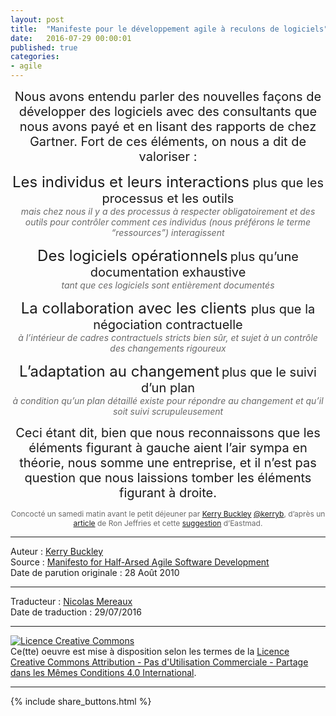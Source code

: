 ```yaml
---
layout: post
title:  "Manifeste pour le développement agile à reculons de logiciels"
date:   2016-07-29 00:00:01
published: true
categories: 
- agile
---
```


<div align="center" style="background: url(/assets/agile_a_reculons/drones.png) no-repeat scroll center top">

<p><span style="font-size:20px"> Nous avons entendu parler des nouvelles façons de développer des logiciels avec des consultants que nous avons payé et en lisant des rapports de chez Gartner. Fort de ces éléments, on nous a dit de valoriser :</span></p> 

<p><span style="font-size:24px">Les individus et leurs interactions</span><span style="font-size:20px"> plus que les processus et les outils</span><br><em style="color:dimgray"> mais chez nous il y a des processus à respecter obligatoirement et des outils pour contrôler comment ces individus (nous préférons le terme “ressources”) interagissent</em></p>

<p><span style="font-size:24px">Des logiciels opérationnels</span> <span style="font-size:20px"> plus qu’une documentation exhaustive</span><br><em style="color:dimgray">tant que ces logiciels sont entièrement documentés</em></p>

<p><span style="font-size:24px">La collaboration avec les clients </span> <span style="font-size:20px">plus que la négociation contractuelle</span> <br><em style="color:dimgray"> à l’intérieur de cadres contractuels stricts bien sûr, et sujet à un contrôle des changements rigoureux</em></p>

<p><span style="font-size:24px">L’adaptation au changement</span> <span style="font-size:20px"> plus que le suivi d’un plan</span> <br><em style="color:dimgray"> à condition qu’un plan détaillé existe pour répondre au changement et qu’il soit suivi scrupuleusement</em></p>

<p><span style="font-size:20px"> Ceci étant dit, bien que nous reconnaissons que les éléments figurant à gauche aient l’air sympa en théorie, nous somme une entreprise, et il n’est pas question que nous laissions tomber les éléments figurant à droite.</span></p>

<p style="font-size:12px;color:dimgray">Concocté un samedi matin avant le petit déjeuner par <a href="http://kerrybuckley.org/">Kerry Buckley</a> <a href="http://twitter.com/kerryb">@kerryb</a>, d’après un <a href="http://xprogramming.com/articles/beyond-agile-new-principles/">article</a> de Ron Jeffries et cette <a href="http://twitter.com/Eastmad/status/20276560010">suggestion</a> d’Eastmad.</p>

</div>

---  
Auteur : [Kerry Buckley](http://www.kerrybuckley.org/about-me/)  
Source : [Manifesto for Half-Arsed Agile Software Development](http://www.halfarsedagilemanifesto.org/)  
Date de parution originale : 28 Août 2010  

---
Traducteur : [Nicolas Mereaux](http://www.les-traducteurs-agiles.org/traducteurs/)  
Date de traduction : 29/07/2016  

---

<a rel="license" href="http://creativecommons.org/licenses/by-nc-sa/4.0/"><img alt="Licence Creative Commons" style="border-width:0" src="http://i.creativecommons.org/l/by-nc-sa/4.0/88x31.png" /></a><br />Ce(tte) oeuvre est mise à disposition selon les termes de la <a rel="license" href="http://creativecommons.org/licenses/by-nc-sa/4.0/">Licence Creative Commons Attribution - Pas d'Utilisation Commerciale - Partage dans les Mêmes Conditions 4.0 International</a>.

---

{% include share_buttons.html %}

